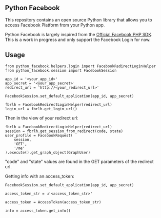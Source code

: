 Python Facebook
---------------

This repository contains an open source Python library that allows you to access Facebook
Platform from your Python app.

Python Facebook is largely inspired from the [Official Facebook PHP SDK](https://github.com/facebook/facebook-php-sdk-v4).
This is a work in progress and only support the Facebook Login for now.


Usage
-----

```
from python_facebook.helpers.login import FacebookRedirectLoginHelper
from python_facebook.session import FacebookSession

app_id = '<your_app_id>'
app_secret = '<your_app_secret>'
redirect_url = 'http://<your_redirect_url>'

FacebookSession.set_default_application(app_id, app_secret)

fbrlh = FacebookRedirectLoginHelper(redirect_url)
login_url = fbrlh.get_login_url()
```

Then in the view of your redirect url:

```
fbrlh = FacebookRedirectLoginHelper(redirect_url)
session = fbrlh.get_session_from_redirect(code, state)
user_profile = FacebookRequest(
    session,
    'GET',
    '/me'
).execute().get_graph_object(GraphUser)
```
"code" and "state" values are found in the GET parameters of the redirect url.


Getting info with an access_token:

```
FacebookSession.set_default_application(app_id, app_secret)

access_token_str = u'<access_token_str>'

access_token = AccessToken(access_token_str)

info = access_token.get_info()
```
